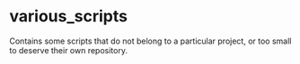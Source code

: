 # various_scripts
Contains some scripts that do not belong to a particular project, or too small to deserve their own repository.
